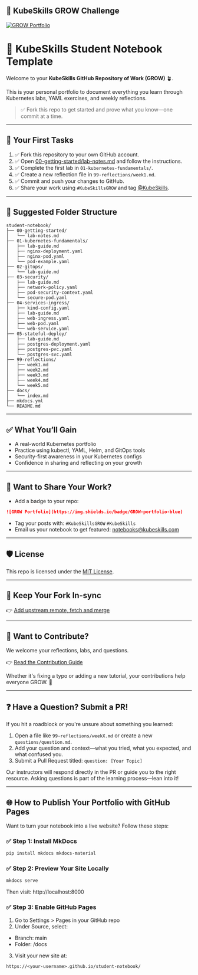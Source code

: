 ## 🌱 KubeSkills GROW Challenge

[![GROW Portfolio](https://img.shields.io/badge/GROW-portfolio-blue)](https://github.com/felix-codexyz/student-notebook)


# 📘 KubeSkills Student Notebook Template

Welcome to your **KubeSkills GitHub Repository of Work (GROW)** 🪴.

This is your personal portfolio to document everything you learn through Kubernetes labs, YAML exercises, and weekly reflections.

> ✅ Fork this repo to get started and prove what you know—one commit at a time.

---

## 🚀 Your First Tasks

1. ✅ Fork this repository to your own GitHub account.
2. ✅ Open [00-getting-started/lab-notes.md](00-getting-started/lab-notes.md) and follow the instructions.
3. ✅ Complete the first lab in `01-kubernetes-fundamentals/`.
4. ✅ Create a new reflection file in `99-reflections/week1.md`.
5. ✅ Commit and push your changes to GitHub.
6. ✅ Share your work using `#KubeSkillsGROW` and tag [@KubeSkills](https://linkedin.com/company/kubeskills).

---

## 📁 Suggested Folder Structure

```
student-notebook/
├── 00-getting-started/
│   └── lab-notes.md
├── 01-kubernetes-fundamentals/
│   ├── lab-guide.md
│   ├── nginx-deployment.yaml
│   ├── nginx-pod.yaml
│   └── pod-example.yaml
├── 02-gitops/
│   └── lab-guide.md
├── 03-security/
│   ├── lab-guide.md
│   ├── network-policy.yaml
│   ├── pod-security-context.yaml
│   └── secure-pod.yaml
├── 04-services-ingress/
│   ├── kind-config.yaml
│   ├── lab-guide.md
│   ├── web-ingress.yaml
│   ├── web-pod.yaml
│   └── web-service.yaml
├── 05-stateful-deploy/
│   ├── lab-guide.md
│   ├── postgres-deployment.yaml
│   ├── postgres-pvc.yaml
│   └── postgres-svc.yaml
├── 99-reflections/
│   ├── week1.md
│   ├── week2.md
│   ├── week3.md
│   ├── week4.md
│   └── week5.md
├── docs/
│   └── index.md
├── mkdocs.yml
└── README.md
```



---

## ✅ What You’ll Gain

- A real-world Kubernetes portfolio
- Practice using kubectl, YAML, Helm, and GitOps tools
- Security-first awareness in your Kubernetes configs
- Confidence in sharing and reflecting on your growth

---

## 📣 Want to Share Your Work?

- Add a badge to your repo:
```markdown
![GROW Portfolio](https://img.shields.io/badge/GROW-portfolio-blue)
```

- Tag your posts with: `#KubeSkillsGROW` `#KubeSkills`  
- Email us your notebook to get featured: notebooks@kubeskills.com

---

## 🛡 License

This repo is licensed under the [MIT License](LICENSE).


---

## 🔁 Keep Your Fork In-sync

👉 [Add upstream remote, fetch and merge](updating-your-fork.md)


---

## 🤝 Want to Contribute?

We welcome your reflections, labs, and questions.

👉 [Read the Contribution Guide](CONTRIBUTING.md)

Whether it's fixing a typo or adding a new tutorial, your contributions help everyone GROW. 🌱



---

## ❓ Have a Question? Submit a PR!

If you hit a roadblock or you're unsure about something you learned:

1. Open a file like `99-reflections/weekX.md` or create a new `questions/question.md`.
2. Add your question and context—what you tried, what you expected, and what confused you.
3. Submit a Pull Request titled: `question: [Your Topic]`

Our instructors will respond directly in the PR or guide you to the right resource. Asking questions is part of the learning process—lean into it!

---

## 🌐 How to Publish Your Portfolio with GitHub Pages

Want to turn your notebook into a live website? Follow these steps:

### ✅ Step 1: Install MkDocs

```bash
pip install mkdocs mkdocs-material
```

### ✅ Step 2: Preview Your Site Locally

```bash
mkdocs serve
```
Then visit: http://localhost:8000

### ✅ Step 3: Enable GitHub Pages

1. Go to Settings > Pages in your GitHub repo
2. Under Source, select:
 - Branch: main
 - Folder: /docs
3. Visit your new site at:
```
https://<your-username>.github.io/student-notebook/
```

